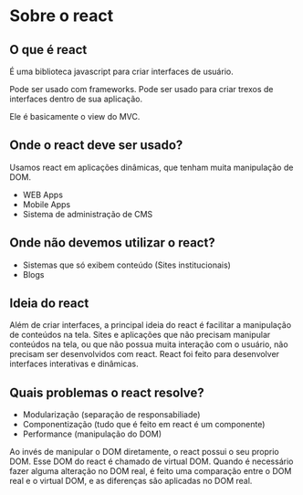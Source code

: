 # Sobre o react

## O que é react

É uma biblioteca javascript para criar interfaces de usuário.

Pode ser usado com frameworks.
Pode ser usado para criar trexos de interfaces dentro de sua aplicação.

Ele é basicamente o view do MVC.

## Onde o react deve ser usado?

Usamos react em aplicações dinâmicas, que tenham muita manipulação de DOM.

- WEB Apps
- Mobile Apps
- Sistema de administração de CMS

## Onde não devemos utilizar o react?

- Sistemas que só exibem conteúdo (Sites institucionais)
- Blogs

## Ideia do react

Além de criar interfaces, a principal ideia do react é facilitar a manipulação
de conteúdos na tela. Sites e aplicações que não precisam manipular conteúdos na tela,
ou que não possua muita interação com o usuário, não precisam ser desenvolvidos com react.
React foi feito para desenvolver interfaces interativas e dinâmicas.

## Quais problemas o react resolve?

- Modularização (separação de responsabiliade)
- Componentização (tudo que é feito em react é um componente)
- Performance (manipulação do DOM)

Ao invés de manipular o DOM diretamente, o react possui o seu proprio DOM. Esse DOM do react é
chamado de virtual DOM. Quando é necessário fazer alguma alteração no DOM real, é feito
uma comparação entre o DOM real e o virtual DOM, e as diferenças são aplicadas no DOM real.

